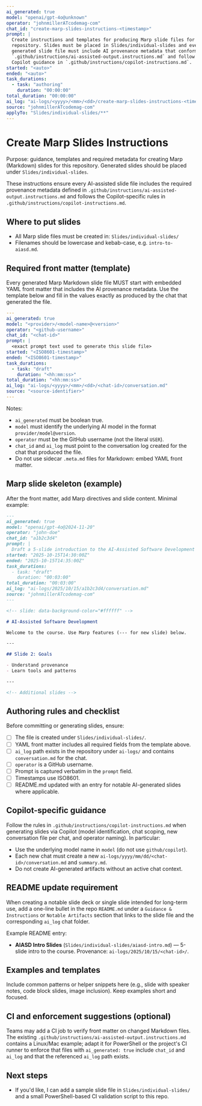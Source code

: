 ```yaml
---
ai_generated: true
model: "openai/gpt-4o@unknown"
operator: "johnmillerATcodemag-com"
chat_id: "create-marp-slides-instructions-<timestamp>"
prompt: |
  Create instructions and templates for producing Marp slide files for this
  repository. Slides must be placed in Slides/individual-slides and every
  generated slide file must include AI provenance metadata that conforms to
  `.github/instructions/ai-assisted-output.instructions.md` and follow
  Copilot guidance in `.github/instructions/copilot-instructions.md`.
started: "<auto>"
ended: "<auto>"
task_durations:
  - task: "authoring"
    duration: "00:00:00"
total_duration: "00:00:00"
ai_log: "ai-logs/<yyyy>/<mm>/<dd>/create-marp-slides-instructions-<timestamp>/conversation.md"
source: "johnmillerATcodemag-com"
applyTo: "Slides/individual-slides/**"
---
```


# Create Marp Slides Instructions

Purpose: guidance, templates and required metadata for creating Marp (Markdown) slides
for this repository. Generated slides should be placed under `Slides/individual-slides`.

These instructions ensure every AI-assisted slide file includes the required
provenance metadata defined in `.github/instructions/ai-assisted-output.instructions.md`
and follows the Copilot-specific rules in `.github/instructions/copilot-instructions.md`.

## Where to put slides

- All Marp slide files must be created in: `Slides/individual-slides/`
- Filenames should be lowercase and kebab-case, e.g. `intro-to-aiasd.md`.

## Required front matter (template)

Every generated Marp Markdown slide file MUST start with embedded YAML front matter
that includes the AI provenance metadata. Use the template below and fill in the
values exactly as produced by the chat that generated the file.

```yaml
---
ai_generated: true
model: "<provider>/<model-name>@<version>"
operator: "<github-username>"
chat_id: "<chat-id>"
prompt: |
  <exact prompt text used to generate this slide file>
started: "<ISO8601-timestamp>"
ended: "<ISO8601-timestamp>"
task_durations:
  - task: "draft"
    duration: "<hh:mm:ss>"
total_duration: "<hh:mm:ss>"
ai_log: "ai-logs/<yyyy>/<mm>/<dd>/<chat-id>/conversation.md"
source: "<source-identifier>"
---
```

Notes:

- `ai_generated` must be boolean true.
- `model` must identify the underlying AI model in the format `provider/model@version`.
- `operator` must be the GitHub username (not the literal `USER`).
- `chat_id` and `ai_log` must point to the conversation log created for the chat that produced the file.
- Do not use sidecar `.meta.md` files for Markdown: embed YAML front matter.

## Marp slide skeleton (example)

After the front matter, add Marp directives and slide content. Minimal example:

```markdown
---
ai_generated: true
model: "openai/gpt-4o@2024-11-20"
operator: "john-doe"
chat_id: "a1b2c3d4"
prompt: |
  Draft a 5-slide introduction to the AI-Assisted Software Development course.
started: "2025-10-15T14:30:00Z"
ended: "2025-10-15T14:35:00Z"
task_durations:
  - task: "draft"
    duration: "00:03:00"
total_duration: "00:03:00"
ai_log: "ai-logs/2025/10/15/a1b2c3d4/conversation.md"
source: "johnmillerATcodemag-com"
---

<!-- slide: data-background-color="#ffffff" -->

# AI-Assisted Software Development

Welcome to the course. Use Marp features (--- for new slide) below.

---

## Slide 2: Goals

- Understand provenance
- Learn tools and patterns

---

<!-- Additional slides -->
```

## Authoring rules and checklist

Before committing or generating slides, ensure:

- [ ] The file is created under `Slides/individual-slides/`.
- [ ] YAML front matter includes all required fields from the template above.
- [ ] `ai_log` path exists in the repository under `ai-logs/` and contains `conversation.md` for the chat.
- [ ] `operator` is a GitHub username.
- [ ] Prompt is captured verbatim in the `prompt` field.
- [ ] Timestamps use ISO8601.
- [ ] README.md updated with an entry for notable AI-generated slides where applicable.

## Copilot-specific guidance

Follow the rules in `.github/instructions/copilot-instructions.md` when generating
slides via Copilot (model identification, chat scoping, new conversation file per chat,
and operator naming). In particular:

- Use the underlying model name in `model` (do not use `github/copilot`).
- Each new chat must create a new `ai-logs/yyyy/mm/dd/<chat-id>/conversation.md` and `summary.md`.
- Do not create AI-generated artifacts without an active chat context.

## README update requirement

When creating a notable slide deck or single slide intended for long-term use,
add a one-line bullet in the repo `README.md` under a `Guidance & Instructions` or
`Notable Artifacts` section that links to the slide file and the corresponding
`ai_log` chat folder.

Example README entry:

- **AIASD Intro Slides** (`Slides/individual-slides/aiasd-intro.md`) — 5-slide intro to the course. Provenance: `ai-logs/2025/10/15/<chat-id>/`.

## Examples and templates

Include common patterns or helper snippets here (e.g., slide with speaker notes,
code block slides, image inclusion). Keep examples short and focused.

## CI and enforcement suggestions (optional)

Teams may add a CI job to verify front matter on changed Markdown files. The
existing `.github/instructions/ai-assisted-output.instructions.md` contains a
Linux/Mac example; adapt it for PowerShell or the project's CI runner to enforce
that files with `ai_generated: true` include `chat_id` and `ai_log` and that
the referenced `ai_log` path exists.

## Next steps

- If you'd like, I can add a sample slide file in `Slides/individual-slides/` and
  a small PowerShell-based CI validation script to this repo.
